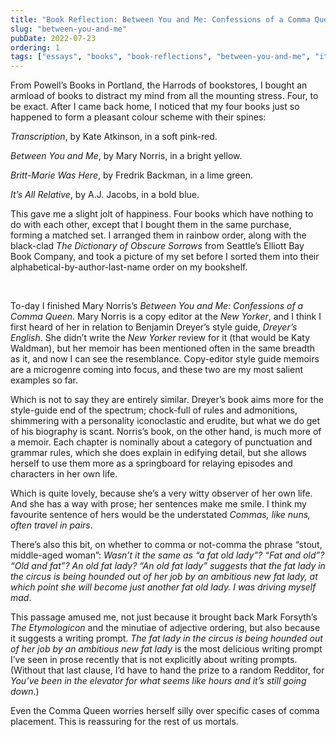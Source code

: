 ```yaml
---
title: "Book Reflection: Between You and Me: Confessions of a Comma Queen"
slug: "between-you-and-me"
pubDate: 2022-07-23
ordering: 1
tags: ["essays", "books", "book-reflections", "between-you-and-me", "its-all-relative", "powells-books", "grammar", "dreyer's-english"]
---
```


<span class="small-caps">From Powell’s Books in Portland</span>, the Harrods of bookstores, I bought an armload of books to distract my mind from all the mounting stress. Four, to be exact. After I came back home, I noticed that my four books just so happened to form a pleasant colour scheme with their spines:

_Transcription_, by Kate Atkinson, in a soft pink-red.

_Between You and Me_, by Mary Norris, in a bright yellow.

_Britt-Marie Was Here_, by Fredrik Backman, in a lime green.

_It’s All Relative_, by A.J. Jacobs, in a bold blue.

This gave me a slight jolt of happiness. Four books which have nothing to do with each other, except that I bought them in the same purchase, forming a matched set. I arranged them in rainbow order, along with the black-clad _The Dictionary of Obscure Sorrows_ from Seattle’s Elliott Bay Book Company, and took a picture of my set before I sorted them into their alphabetical-by-author-last-name order on my bookshelf.

<br />

To-day I finished Mary Norris’s _Between You and Me: Confessions of a Comma Queen_. Mary Norris is a copy editor at the _New Yorker_, and I think I first heard of her in relation to Benjamin Dreyer’s style guide, _Dreyer’s English_. She didn’t write the _New Yorker_ review for it (that would be Katy Waldman), but her memoir has been mentioned often in the same breadth as it, and now I can see the resemblance. Copy-editor style guide memoirs are a microgenre coming into focus, and these two are my most salient examples so far.

Which is not to say they are entirely similar. Dreyer’s book aims more for the style-guide end of the spectrum; chock-full of rules and admonitions, shimmering with a personality iconoclastic and erudite, but what we do get of his biography is scant. Norris’s book, on the other hand, is much more of a memoir. Each chapter is nominally about a category of punctuation and grammar rules, which she does explain in edifying detail, but she allows herself to use them more as a springboard for relaying episodes and characters in her own life.

Which is quite lovely, because she’s a very witty observer of her own life. And she has a way with prose; her sentences make me smile. I think my favourite sentence of hers would be the understated _Commas, like nuns, often travel in pairs_.

There’s also this bit, on whether to comma or not-comma the phrase “stout, middle-aged woman”: _Wasn’t it the same as “a fat old lady”? “Fat and old”? “Old and fat”? An old fat lady? “An old fat lady” suggests that the fat lady in the circus is being hounded out of her job by an ambitious new fat lady, at which point she will become just another fat old lady. I was driving myself mad_.

This passage amused me, not just because it brought back Mark Forsyth’s _The Etymologicon_ and the minutiae of adjective ordering, but also because it suggests a writing prompt. _The fat lady in the circus is being hounded out of her job by an ambitious new fat lady_ is the most delicious writing prompt I’ve seen in prose recently that is not explicitly about writing prompts. (Without that last clause, I’d have to hand the prize to a random Redditor, for _You’ve been in the elevator for what seems like hours and it’s still going down_.)

Even the Comma Queen worries herself silly over specific cases of comma placement. This is reassuring for the rest of us mortals.